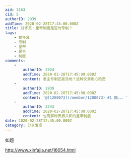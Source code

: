 ```yaml
---
aid: 3163
cid: 5
authorID: 2939
addTime: 2020-02-28T17:45:00.000Z
title: 甘怀真：皇帝制度是否为专制？
tags:
    - 甘怀真
    - 专制
    - 皇帝
    - 是否
    - 制度
comments:
    -
        authorID: 2924
        addTime: 2020-02-28T17:45:00.000Z
        content: 君主专制还能洗地？这种文章用心险恶
    -
        authorID: 2939
        addTime: 2020-02-28T17:45:00.000Z
        content: '@[1200073](/member/1200073) #1 额。。。'
    -
        authorID: 3243
        addTime: 2020-02-28T17:45:00.000Z
        content: 也有那种贵族共和的皇帝制度
date: 2020-02-28T17:45:00.000Z
category: 分享发现
---
```


如题

http://www.xinfajia.net/16054.html
